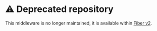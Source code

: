 # ⚠️ Deprecated repository

This middleware is no longer maintained, it is available within [Fiber v2](https://github.com/gofiber/fiber/tree/master/middleware/recover).
